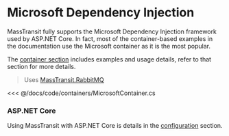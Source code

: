 # Microsoft Dependency Injection

MassTransit fully supports the Microsoft Dependency Injection framework used by ASP.NET Core. In fact, most of the container-based examples in the documentation use the Microsoft container as it is the most popular.

The [container section](/usage/containers/) includes examples and usage details, refer to that section for more details.

> Uses [MassTransit.RabbitMQ](https://www.nuget.org/packages/MassTransit.RabbitMQ/)

<<< @/docs/code/containers/MicrosoftContainer.cs

### ASP.NET Core

Using MassTransit with ASP.NET Core is details in the [configuration](/usage/configuration.md#asp-net-core) section.

